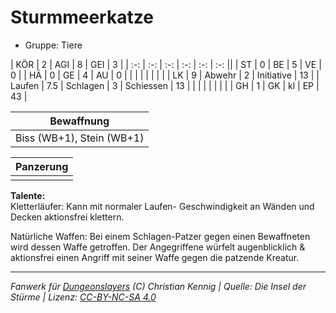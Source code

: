 # Sturmmeerkatze  
- Gruppe: Tiere  

| KÖR    | 2   | AGI      | 8  | GEI        | 3  |
| :-: | :-: | :-: | :-: | :-: | :-: ||
| ST     | 0   | BE       | 5  | VE         | 0  |
| HÄ     | 0   | GE       | 4  | AU         | 0  |
|        |     |          |    |            |    |
| LK     | 9   | Abwehr   | 2  | Initiative | 13 |
| Laufen | 7.5 | Schlagen | 3  | Schiessen  | 13 |
|        |     |          |    |            |    |
| GH     | 1   | GK       | kl | EP         | 43 |


| Bewaffnung |
| --- |
| Biss (WB+1), Stein (WB+1) |


| Panzerung |
| --- |
|  |


**Talente:**  
Kletterläufer: Kann mit normaler Laufen- Geschwindigkeit an Wänden und Decken aktionsfrei klettern.

Natürliche Waffen: Bei einem Schlagen-Patzer gegen einen Bewaffneten wird dessen Waffe getroffen. Der Angegriffene würfelt augenblicklich & aktionsfrei einen Angriff mit seiner Waffe gegen die patzende Kreatur.





___
*Fanwerk für [Dungeonslayers](https://www.dungeonslayers.net/) (C) Christian Kennig | Quelle: Die Insel der Stürme | Lizenz: [CC-BY-NC-SA 4.0](https://creativecommons.org/licenses/by-nc-sa/4.0/deed.de)*